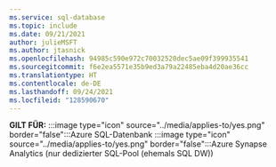 ```yaml
---
ms.service: sql-database
ms.topic: include
ms.date: 09/21/2021
author: julieMSFT
ms.author: jtasnick
ms.openlocfilehash: 94985c590e972c70032520dec5ae09f399935541
ms.sourcegitcommit: f6e2ea5571e35b9ed3a79a22485eba4d20ae36cc
ms.translationtype: HT
ms.contentlocale: de-DE
ms.lasthandoff: 09/24/2021
ms.locfileid: "128590670"
---
```

**GILT FÜR:** :::image type="icon" source="../media/applies-to/yes.png" border="false":::Azure SQL-Datenbank :::image type="icon" source="../media/applies-to/yes.png" border="false":::Azure Synapse Analytics (nur dedizierter SQL-Pool (ehemals SQL DW))

